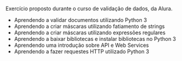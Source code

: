 Exercício proposto durante o curso de validação de dados, da Alura.

- Aprendendo a validar documentos utilizando Python 3
- Aprendendo a criar máscaras utilizando fatiamento de strings
- Aprendendo a criar máscaras utilizando expressões regulares
- Aprendendo a baixar bibliotecas e instalar bibliotecas no Python 3
- Aprendendo uma introdução sobre API e Web Services
- Aprendendo a fazer requestes HTTP utilizado Python 3